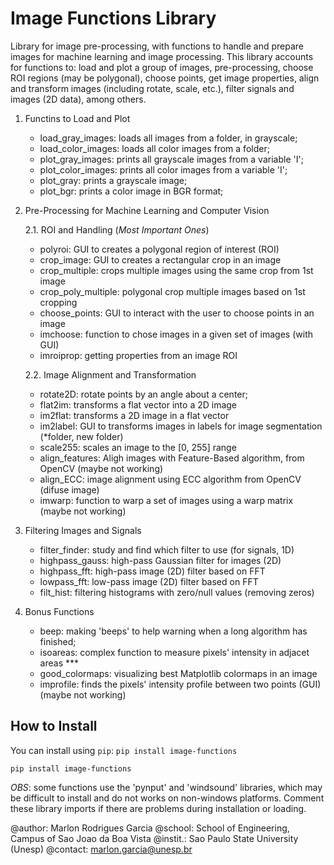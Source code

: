 # Image Functions Library

Library for image pre-processing, with functions to handle and prepare images
for machine learning and image processing. This library accounts for functions
to: load and plot a group of images, pre-processing, choose ROI regions (may be
polygonal), choose points, get image properties, align and transform images
(including rotate, scale, etc.), filter signals and images (2D data), among
others.


1. Functins to Load and Plot
    - load_gray_images: loads all images from a folder, in grayscale;
    - load_color_images: loads all color images from a folder;
    - plot_gray_images: prints all grayscale images from a variable 'I';
    - plot_color_images: prints all color images from a variable 'I';
    - plot_gray: prints a grayscale image;
    - plot_bgr: prints a color image in BGR format;


2. Pre-Processing for Machine Learning and Computer Vision

    2.1. ROI and Handling (*Most Important Ones*)
    - polyroi: GUI to creates a polygonal region of interest (ROI)
    - crop_image: GUI to creates a rectangular crop in an image
    - crop_multiple: crops multiple images using the same crop from 1st image
    - crop_poly_multiple: polygonal crop multiple images based on 1st cropping
    - choose_points: GUI to interact with the user to choose points in an image
    - imchoose: function to chose images in a given set of images (with GUI)
    - imroiprop: getting properties from an image ROI
    
    
    2.2. Image Alignment and Transformation
    - rotate2D: rotate points by an angle about a center;
    - flat2im: transforms a flat vector into a 2D image
    - im2flat: transforms a 2D image in a flat vector
    - im2label: GUI to transforms images in labels for image segmentation (*folder, new folder)
    - scale255: scales an image to the [0, 255] range
    - align_features: Aligh images with Feature-Based algorithm, from OpenCV (maybe not working)
    - align_ECC: image alignment using ECC algorithm from OpenCV (difuse image)
    - imwarp: function to warp a set of images using a warp matrix (maybe not working)
    
    
3. Filtering Images and Signals
    - filter_finder: study and find which filter to use (for signals, 1D)
    - highpass_gauss: high-pass Gaussian filter for images (2D)
    - highpass_fft: high-pass image (2D) filter based on FFT
    - lowpass_fft: low-pass image (2D) filter based on FFT
    - filt_hist: filtering histograms with zero/null values (removing zeros)


4. Bonus Functions
    - beep: making 'beeps' to help warning when a long algorithm has finished;
    - isoareas: complex function to measure pixels' intensity in adjacet areas ***
    - good_colormaps: visualizing best Matplotlib colormaps in an image
    - improfile: finds the pixels' intensity profile between two points (GUI) (maybe not working)
    

## How to Install

You can install using `pip`:
```pip install image-functions```
```
pip install image-functions
```

*OBS*: some functions use the 'pynput' and 'windsound' libraries, which may be
difficult to install and do not works on non-windows platforms. Comment these
library imports if there are problems during installation or loading.

@author: Marlon Rodrigues Garcia
@school: School of Engineering, Campus of Sao Joao da Boa Vista
@instit.: Sao Paulo State University (Unesp)
@contact: marlon.garcia@unesp.br